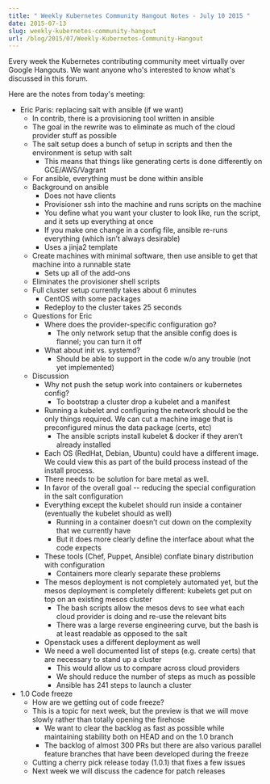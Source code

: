 ```yaml
---
title: " Weekly Kubernetes Community Hangout Notes - July 10 2015 "
date: 2015-07-13
slug: weekly-kubernetes-community-hangout
url: /blog/2015/07/Weekly-Kubernetes-Community-Hangout
---
```


Every week the Kubernetes contributing community meet virtually over Google Hangouts. We want anyone who's interested to know what's discussed in this forum.

Here are the notes from today's meeting:

* Eric Paris: replacing salt with ansible (if we want)
    * In contrib, there is a provisioning tool written in ansible
    * The goal in the rewrite was to eliminate as much of the cloud provider stuff as possible
    * The salt setup does a bunch of setup in scripts and then the environment is setup with salt
        * This means that things like generating certs is done differently on GCE/AWS/Vagrant
    * For ansible, everything must be done within ansible
    * Background on ansible
        * Does not have clients
        * Provisioner ssh into the machine and runs scripts on the machine
        * You define what you want your cluster to look like, run the script, and it sets up everything at once
        * If you make one change in a config file, ansible re-runs everything (which isn’t always desirable)
        * Uses a jinja2 template
	* Create machines with minimal software, then use ansible to get that machine into a runnable state
        * Sets up all of the add-ons
    * Eliminates the provisioner shell scripts
    * Full cluster setup currently takes about 6 minutes
        * CentOS with some packages
        * Redeploy to the cluster takes 25 seconds
    * Questions for Eric
        * Where does the provider-specific configuration go?
            * The only network setup that the ansible config does is flannel; you can turn it off
        * What about init vs. systemd?
            * Should be able to support in the code w/o any trouble (not yet implemented)
    * Discussion
        * Why not push the setup work into containers or kubernetes config?
            * To bootstrap a cluster drop a kubelet and a manifest
        * Running a kubelet and configuring the network should be the only things required. We can cut a machine image that is preconfigured minus the data package (certs, etc)
            * The ansible scripts install kubelet & docker if they aren’t already installed
        * Each OS (RedHat, Debian, Ubuntu) could have a different image. We could view this as part of the build process instead of the install process.
        * There needs to be solution for bare metal as well.
        * In favor of the overall goal -- reducing the special configuration in the salt configuration
        * Everything except the kubelet should run inside a container (eventually the kubelet should as well)
            * Running in a container doesn’t cut down on the complexity that we currently have
            * But it does more clearly define the interface about what the code expects
        * These tools (Chef, Puppet, Ansible) conflate binary distribution with configuration
            * Containers more clearly separate these problems
        * The mesos deployment is not completely automated yet, but the mesos deployment is completely different: kubelets get put on top on an existing mesos cluster
            * The bash scripts allow the mesos devs to see what each cloud provider is doing and re-use the relevant bits
            * There was a large reverse engineering curve, but the bash is at least readable as opposed to the salt
        * Openstack uses a different deployment as well
        * We need a well documented list of steps (e.g. create certs) that are necessary to stand up a cluster
            * This would allow us to compare across cloud providers
            * We should reduce the number of steps as much as possible
            * Ansible has 241 steps to launch a cluster
* 1.0 Code freeze
    * How are we getting out of code freeze?
    * This is a topic for next week, but the preview is that we will move slowly rather than totally opening the firehose
        * We want to clear the backlog as fast as possible while maintaining stability both on HEAD and on the 1.0 branch
        * The backlog of almost 300 PRs but there are also various parallel feature branches that have been developed during the freeze
    * Cutting a cherry pick release today (1.0.1) that fixes a few issues
    * Next week we will discuss the cadence for patch releases

